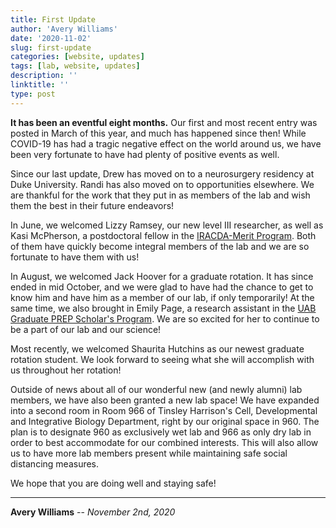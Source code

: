 ```yaml
---
title: First Update
author: 'Avery Williams'
date: '2020-11-02'
slug: first-update
categories: [website, updates]
tags: [lab, website, updates]
description: ''
linktitle: ''
type: post
---
```


**It has been an eventful eight months.** Our first and most recent entry was posted in March of this year, and much has happened since then! While COVID-19 has had a tragic negative effect on the world around us, we have been very fortunate to have had plenty of positive events as well.

Since our last update, Drew has moved on to a neurosurgery residency at Duke University. Randi has also moved on to opportunities elsewhere. We are thankful for the work that they put in as members of the lab and wish them the best in their future endeavors!

In June, we welcomed Lizzy Ramsey, our new level III researcher, as well as Kasi McPherson, a postdoctoral fellow in the <a href="https://www.uab.edu/meritprogram/" target="_blank">IRACDA-Merit Program</a>. Both of them have quickly become integral members of the lab and we are so fortunate to have them with us!

In August, we welcomed Jack Hoover for a graduate rotation. It has since ended in mid October, and we were glad to have had the chance to get to know him and have him as a member of our lab, if only temporarily! At the same time, we also brought in Emily Page, a research assistant in the <a href="https://www.uab.edu/prep/#:~:text=UAB%20PREP%20Scholar's%20Program%3A,Something%20to%20Think%20About&text=Outcomes%3A%20During%20the%20training%20period,for%20hands%2Don%20research%20projects." target="_blank">UAB Graduate PREP Scholar's Program</a>. We are so excited for her to continue to be a part of our lab and our science!

Most recently, we welcomed Shaurita Hutchins as our newest graduate rotation student. We look forward to seeing what she will accomplish with us throughout her rotation!

Outside of news about all of our wonderful new (and newly alumni) lab members, we have also been granted a new lab space! We have expanded into a second room in Room 966 of Tinsley Harrison's Cell, Developmental and Integrative Biology Department, right by our original space in 960. The plan is to designate 960 as exclusively wet lab and 966 as only dry lab in order to best accommodate for our combined interests. This will also allow us to have more lab members present while maintaining safe social distancing measures. 

We hope that you are doing well and staying safe!

---
**Avery Williams** -- _November 2nd, 2020_